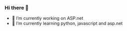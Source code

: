 ### Hi there 👋



- 🔭 I’m currently working on ASP.net
- 🌱 I’m currently learning python, javascript and asp.net
 <!--
- 👯 I’m looking to collaborate on ...
- 🤔 I’m looking for help with ...
- 💬 Ask me about ...
- 📫 How to reach me: ...
- 😄 Pronouns: ...
- ⚡ Fun fact: ...

-->
